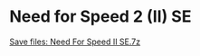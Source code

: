 # Need for Speed 2 (II) SE
[Save files: Need For Speed II SE.7z](Need%20For%20Speed%20II%20SE.7z?raw=true)

